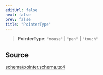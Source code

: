 ```yaml
---
editUrl: false
next: false
prev: false
title: "PointerType"
---
```


> **PointerType**: `"mouse"` \| `"pen"` \| `"touch"`

## Source

[schema/pointer.schema.ts:4](https://github.com/nodenogg-in/alpha-p2p/blob/48d1c8b099632a7e2c2080f89bcf15f0aeed6eaf/packages/infinitykit/src/schema/pointer.schema.ts#L4)
